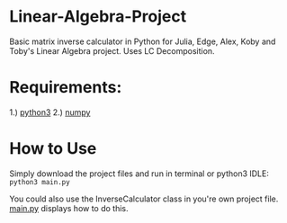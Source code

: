 # Linear-Algebra-Project
Basic matrix inverse calculator in Python for Julia, Edge, Alex, Koby and Toby's Linear Algebra project. Uses LC Decomposition. 

# Requirements:
1.) [python3](https://www.python.org/)
2.) [numpy](https://numpy.org/)

# How to Use

Simply download the project files and run in terminal or python3 IDLE:
`python3 main.py`

You could also use the InverseCalculator class in you're own project file. [main.py](../main.py) displays how to do this.
